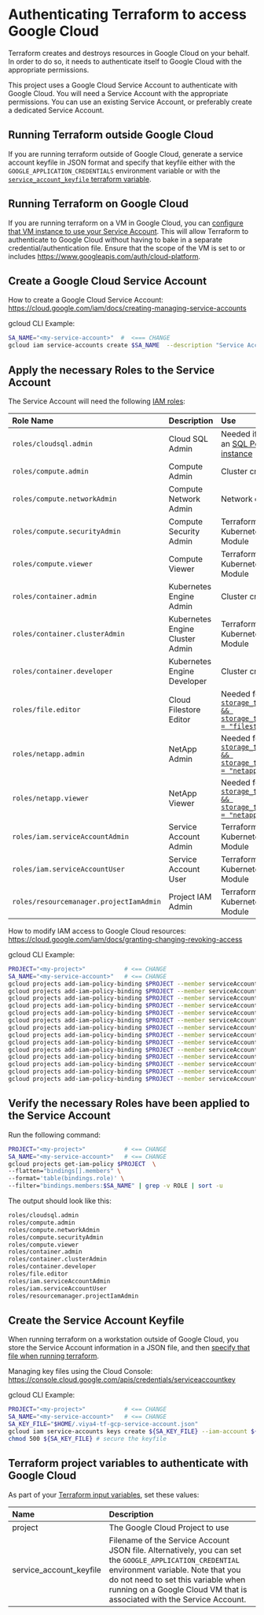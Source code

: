 # Authenticating Terraform to access Google Cloud

Terraform creates and destroys resources in Google Cloud on your behalf.
In order to do so, it needs to authenticate itself to Google Cloud with the appropriate permissions.

This project uses a Google Cloud Service Account to authenticate with Google Cloud. You will need a Service Account with the appropriate permissions. You can use an existing Service Account, or preferably create a dedicated Service Account.

## Running Terraform outside Google Cloud

If you are running terraform outside of Google Cloud, generate a service account keyfile in JSON format and specify that keyfile either with the `GOOGLE_APPLICATION_CREDENTIALS` environment variable or with the [`service_account_keyfile` terraform variable](#Terraform-project-variables-to-authenticate-with-GCP).

## Running Terraform on Google Cloud

If you are running terraform on a VM in Google Cloud, you can [configure that VM instance to use your Service Account](https://cloud.google.com/compute/docs/access/create-enable-service-accounts-for-instances#using). This will allow Terraform to authenticate to Google Cloud without having to bake in a separate credential/authentication file. Ensure that the scope of the VM is set to or includes https://www.googleapis.com/auth/cloud-platform.


## Create a Google Cloud Service Account

How to create a Google Cloud Service Account: https://cloud.google.com/iam/docs/creating-managing-service-accounts

gcloud CLI Example:

```bash
SA_NAME="<my-service-account>"  #  <=== CHANGE
gcloud iam service-accounts create $SA_NAME  --description "Service Account for Terraform Viya4 Infrastructure" --display-name "$SA_NAME"
```

## Apply the necessary Roles to the Service Account

The Service Account will need the following [IAM roles](https://cloud.google.com/compute/docs/access/iam#predefinedroles):

| Role Name | Description | Use |
| :--- | :--- | :--- |
| `roles/cloudsql.admin` | Cloud SQL Admin | Needed if you create an [SQL Postgres instance](../CONFIG-VARS.md#postgres-servers) |
| `roles/compute.admin` | Compute Admin | Cluster creation |
| `roles/compute.networkAdmin` | Compute Network Admin | Network creation |
| `roles/compute.securityAdmin` | Compute Security Admin | Terraform Kubernetes Engine Module |
| `roles/compute.viewer` | Compute Viewer | Terraform Kubernetes Engine Module |
| `roles/container.admin` | Kubernetes Engine Admin | Cluster creation |
| `roles/container.clusterAdmin` | Kubernetes Engine Cluster Admin | Terraform Kubernetes Engine Module |
| `roles/container.developer` | Kubernetes Engine Developer | Cluster creation |
| `roles/file.editor` | Cloud Filestore Editor | Needed for [`storage_type=="ha" && storage_type_backend = "filestore"`](../CONFIG-VARS.md#storage) |
| `roles/netapp.admin` | NetApp Admin | Needed for [`storage_type=="ha" && storage_type_backend = "netapp"`](../CONFIG-VARS.md#storage) |
| `roles/netapp.viewer` | NetApp Viewer | Needed for [`storage_type=="ha" && storage_type_backend = "netapp"`](../CONFIG-VARS.md#storage) |
| `roles/iam.serviceAccountAdmin` | Service Account Admin | Terraform Kubernetes Engine Module |
| `roles/iam.serviceAccountUser` | Service Account User | Terraform Kubernetes Engine Module |
| `roles/resourcemanager.projectIamAdmin` | Project IAM Admin | Terraform Kubernetes Engine Module |

How to modify IAM access to Google Cloud resources:  https://cloud.google.com/iam/docs/granting-changing-revoking-access

gcloud CLI Example:
```bash
PROJECT="<my-project>"           # <== CHANGE
SA_NAME="<my-service-account>"   # <== CHANGE
gcloud projects add-iam-policy-binding $PROJECT --member serviceAccount:${SA_NAME}@${PROJECT}.iam.gserviceaccount.com --role roles/cloudsql.admin
gcloud projects add-iam-policy-binding $PROJECT --member serviceAccount:${SA_NAME}@${PROJECT}.iam.gserviceaccount.com --role roles/compute.admin
gcloud projects add-iam-policy-binding $PROJECT --member serviceAccount:${SA_NAME}@${PROJECT}.iam.gserviceaccount.com --role roles/compute.networkAdmin
gcloud projects add-iam-policy-binding $PROJECT --member serviceAccount:${SA_NAME}@${PROJECT}.iam.gserviceaccount.com --role roles/compute.securityAdmin
gcloud projects add-iam-policy-binding $PROJECT --member serviceAccount:${SA_NAME}@${PROJECT}.iam.gserviceaccount.com --role roles/compute.viewer
gcloud projects add-iam-policy-binding $PROJECT --member serviceAccount:${SA_NAME}@${PROJECT}.iam.gserviceaccount.com --role roles/container.admin
gcloud projects add-iam-policy-binding $PROJECT --member serviceAccount:${SA_NAME}@${PROJECT}.iam.gserviceaccount.com --role roles/container.clusterAdmin
gcloud projects add-iam-policy-binding $PROJECT --member serviceAccount:${SA_NAME}@${PROJECT}.iam.gserviceaccount.com --role roles/container.developer
gcloud projects add-iam-policy-binding $PROJECT --member serviceAccount:${SA_NAME}@${PROJECT}.iam.gserviceaccount.com --role roles/file.editor
gcloud projects add-iam-policy-binding $PROJECT --member serviceAccount:${SA_NAME}@${PROJECT}.iam.gserviceaccount.com --role roles/netapp.admin
gcloud projects add-iam-policy-binding $PROJECT --member serviceAccount:${SA_NAME}@${PROJECT}.iam.gserviceaccount.com --role roles/netapp.viewer
gcloud projects add-iam-policy-binding $PROJECT --member serviceAccount:${SA_NAME}@${PROJECT}.iam.gserviceaccount.com --role roles/iam.serviceAccountAdmin
gcloud projects add-iam-policy-binding $PROJECT --member serviceAccount:${SA_NAME}@${PROJECT}.iam.gserviceaccount.com --role roles/iam.serviceAccountUser
gcloud projects add-iam-policy-binding $PROJECT --member serviceAccount:${SA_NAME}@${PROJECT}.iam.gserviceaccount.com --role roles/resourcemanager.projectIamAdmin
```

## Verify the necessary Roles have been applied to the Service Account

Run the following command:

```bash
PROJECT="<my-project>"           # <== CHANGE
SA_NAME="<my-service-account>"   # <== CHANGE
gcloud projects get-iam-policy $PROJECT  \
--flatten="bindings[].members" \
--format='table(bindings.role)' \
--filter="bindings.members:$SA_NAME" | grep -v ROLE | sort -u
```

The output should look like this:

```bash
roles/cloudsql.admin
roles/compute.admin
roles/compute.networkAdmin
roles/compute.securityAdmin
roles/compute.viewer
roles/container.admin
roles/container.clusterAdmin
roles/container.developer
roles/file.editor
roles/iam.serviceAccountAdmin
roles/iam.serviceAccountUser
roles/resourcemanager.projectIamAdmin
```

## Create the Service Account Keyfile

When running terraform on a workstation outside of Google Cloud, you store the Service Account information in a JSON file, and then [specify that file when running terraform](#Terraform-project-variables-to-authenticate-with-GCP).

Managing key files using the Cloud Console: https://console.cloud.google.com/apis/credentials/serviceaccountkey

gcloud CLI Example:

```bash
PROJECT="<my-project>"           # <== CHANGE
SA_NAME="<my-service-account>"   # <== CHANGE
SA_KEY_FILE="$HOME/.viya4-tf-gcp-service-account.json"
gcloud iam service-accounts keys create ${SA_KEY_FILE} --iam-account ${SA_NAME}@${PROJECT}.iam.gserviceaccount.com
chmod 500 ${SA_KEY_FILE} # secure the keyfile
```

## Terraform project variables to authenticate with Google Cloud

As part of your [Terraform input variables](../../README.md#customize-input-values), set these values:

| Name | Description |
| :--- | :--- |
| project | The Google Cloud Project to use |
| service_account_keyfile | Filename of the Service Account JSON file. Alternatively, you can set the `GOOGLE_APPLICATION_CREDENTIAL` environment variable. Note that you do not need to set this variable when running on a Google Cloud VM that is associated with the Service Account.  |
